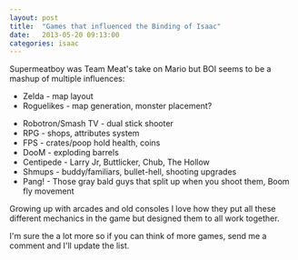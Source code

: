 ```yaml
---
layout: post
title:  "Games that influenced the Binding of Isaac"
date:   2013-05-20 09:13:00
categories: isaac
---
```


Supermeatboy was Team Meat's take on Mario but BOI seems to be a mashup of multiple influences:

- Zelda - map layout
- Roguelikes - map generation, monster placement?
<!--more-->
- Robotron/Smash TV - dual stick shooter
- RPG - shops, attributes system
- FPS - crates/poop hold health, coins
- DooM - exploding barrels
- Centipede - Larry Jr, Buttlicker, Chub, The Hollow
- Shmups - buddy/familiars, bullet-hell, shooting upgrades
- Pang! - Those gray bald guys that split up when you shoot them, Boom fly movement

Growing up with arcades and old consoles I love how they put all these different mechanics in the game but designed them to all work together.

I'm sure the a lot more so if you can think of more games, <a class="lightbox-31286340382249" style="cursor:pointer;">send me a comment</a> and I'll update the list.